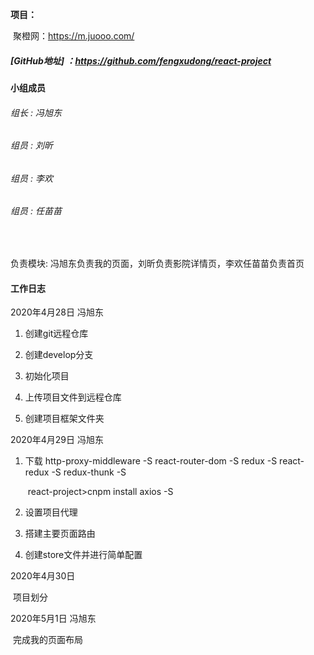 **项目：**

​		聚橙网：https://m.juooo.com/

##### 			[GitHub地址]  ：https://github.com/fengxudong/react-project

#### **小组成员**

###### 		组长 : 冯旭东

###### 		组员 : 刘昕

###### 		组员 : 李欢

###### 		组员 : 任苗苗

​	

负责模块: 冯旭东负责我的页面，刘昕负责影院详情页，李欢任苗苗负责首页

#### **工作日志**

2020年4月28日  冯旭东

1.  创建git远程仓库
2.  创建develop分支
3.  初始化项目
4.  上传项目文件到远程仓库

5. 创建项目框架文件夹

2020年4月29日  冯旭东

1. 下载   http-proxy-middleware -S
   	  	react-router-dom -S
      	   redux -S
       	  react-redux -S
   		  redux-thunk -S

   ​         react-project>cnpm install axios -S

2. 设置项目代理 

3. 搭建主要页面路由

4. 创建store文件并进行简单配置

2020年4月30日 

​	项目划分

2020年5月1日 冯旭东 

​	完成我的页面布局

